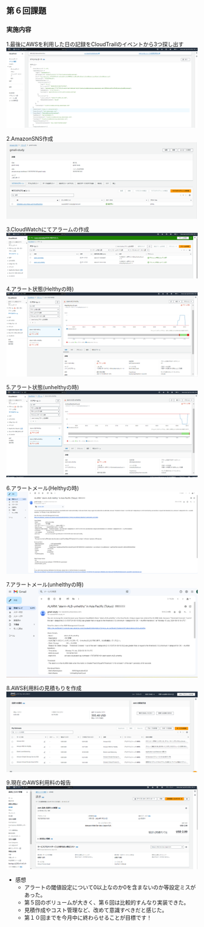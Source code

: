 ## 第６回課題

### 実施内容
1.最後にAWSを利用した日の記録をCloudTrailのイベントから3つ探し出す<br>
![1.最後にAWSを利用した日の記録をCloudTrailのイベントから3つ探し出す](/image/1.最後にAWSを利用した日の記録をCloudTrailのイベントから3つ探し出す.png)

2.AmazonSNS作成<br>
![2.AmazonSNS作成](/image/2.AmazonSNS作成.png) 

3.CloudWatchにてアラームの作成<br>
![3.CloudWatchにてアラームの作成](/image/3.CloudWatchにてアラームの作成.png)

4.アラート状態(Helthyの時)<br>
![4.アラート状態(Helthyの時)](/image/4.アラート状態(Helthyの時).png)

5.アラート状態(unhelthyの時)<br>
![5.アラート状態(unhelthyの時)](/image/5.アラート状態(unhelthyの時).png)　

6.アラートメール(Helthyの時)<br>
![6.アラートメール(Helthyの時)](/image/6.アラートメール(Helthyの時).png)

7.アラートメール(unhelthyの時)<br>
![7.アラートメール(unhelthyの時)](/image/7.アラートメール(unhelthyの時).png)

8.AWS利用料の見積もりを作成<br>
![8.AWS利用料の見積もりを作成](/image/8.AWS利用料の見積もりを作成.png) 

9.現在のAWS利用料の報告<br>
![9.現在のAWS利用料の報告](/image/9.現在のAWS利用料の報告.png)

- 感想
    - アラートの閾値設定について0以上なのか0を含まないのか等設定ミスがあった。
    - 第５回のボリュームが大きく、第６回は比較的すんなり実装できた。
    - 見積作成やコスト管理など、改めて意識すべきだと感じた。
    - 第１０回までを今月中に終わらせることが目標です！